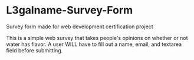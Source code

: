 # L3galname-Survey-Form
Survey form made for web development certification project

This is a simple web survey that takes people's opinions on whether or not water has flavor.
A user WILL have to fill out a name, email, and textarea field before submitting.
